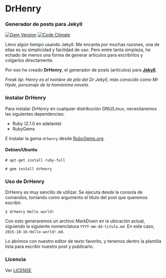 # DrHenry
### Generador de posts para Jekyll

[![Gem Version](https://badge.fury.io/rb/drhenry.svg)](https://badge.fury.io/rb/drhenry) [![Code Climate](https://codeclimate.com/repos/562164936956803bba003dca/badges/22d468931d2d29f836cd/gpa.svg)](https://codeclimate.com/repos/562164936956803bba003dca/feed)

Llevo algún tiempo usando Jekyll. Me encanta por muchas razones, una de ellas es su simplicidad y facilidad de uso. Pero entre tanta simpleza, he echado de menos una forma de generar artículos para escribirlos y colgarlos directamente.

Por eso he creado **DrHenry**, el generador de posts (artículos) para [**Jekyll**](https://github.com/jekyll/jekyll).

*Freak tip: Henry es el nombre de pila del Dr Jekyll, más conocido como Mr Hyde, personaje de la homónima novela.*

### Instalar DrHenry

Para instalar *DrHenry* en cualquier distribución GNU/Linux, necesitaremos las siguientes dependencias:

* Ruby (2.1.0 en adelante)
* RubyGems

E instalar la gema `drhenry` desde [RubyGems.org](https://rubygems.org/gems/drhenry).

#### Debian/Ubuntu

`# apt-get install ruby-full`

`# gem install drhenry`

### Uso de DrHenry

DrHenry es muy sencillo de utilizar. Se ejecuta desde la consola de comandos, tomando como argumento el título del post que queremos escribir.

`$ drhenry Hello world!`

Con esto generaremos un archivo MarkDown en la ubicación actual, siguiendo la siguiente nomenclatura `YYYY-mm-dd-titulo.md`. En este caso, `2015-10-16-Hello-world!.md`.

Lo abrimos con nuestro editor de texto favorito, y tenemos dentro la plantilla lista para escribir nuestro post y publicarlo.

### Licencia

Ver [LICENSE](https://github.com/JuanjoSalvador/drhenry/blob/master/LICENSE)
